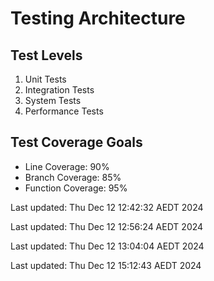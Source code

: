 # Testing Architecture

## Test Levels
1. Unit Tests
2. Integration Tests
3. System Tests
4. Performance Tests

## Test Coverage Goals
- Line Coverage: 90%
- Branch Coverage: 85%
- Function Coverage: 95%


Last updated: Thu Dec 12 12:42:32 AEDT 2024


Last updated: Thu Dec 12 12:56:24 AEDT 2024


Last updated: Thu Dec 12 13:04:04 AEDT 2024


Last updated: Thu Dec 12 15:12:43 AEDT 2024
